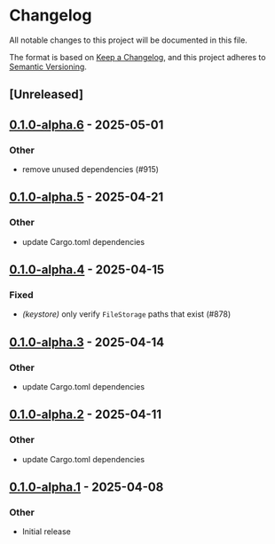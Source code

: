 # Changelog

All notable changes to this project will be documented in this file.

The format is based on [Keep a Changelog](https://keepachangelog.com/en/1.0.0/),
and this project adheres to [Semantic Versioning](https://semver.org/spec/v2.0.0.html).

## [Unreleased]

## [0.1.0-alpha.6](https://github.com/tangle-network/blueprint/compare/blueprint-keystore-v0.1.0-alpha.5...blueprint-keystore-v0.1.0-alpha.6) - 2025-05-01

### Other

- remove unused dependencies (#915)

## [0.1.0-alpha.5](https://github.com/tangle-network/blueprint/compare/blueprint-keystore-v0.1.0-alpha.4...blueprint-keystore-v0.1.0-alpha.5) - 2025-04-21

### Other

- update Cargo.toml dependencies

## [0.1.0-alpha.4](https://github.com/tangle-network/blueprint/compare/blueprint-keystore-v0.1.0-alpha.3...blueprint-keystore-v0.1.0-alpha.4) - 2025-04-15

### Fixed

- *(keystore)* only verify `FileStorage` paths that exist (#878)

## [0.1.0-alpha.3](https://github.com/tangle-network/blueprint/compare/blueprint-keystore-v0.1.0-alpha.2...blueprint-keystore-v0.1.0-alpha.3) - 2025-04-14

### Other

- update Cargo.toml dependencies

## [0.1.0-alpha.2](https://github.com/tangle-network/blueprint/compare/blueprint-keystore-v0.1.0-alpha.1...blueprint-keystore-v0.1.0-alpha.2) - 2025-04-11

### Other

- update Cargo.toml dependencies

## [0.1.0-alpha.1](https://github.com/tangle-network/blueprint/releases/tag/blueprint-keystore-v0.1.0-alpha.1) - 2025-04-08

### Other

- Initial release
